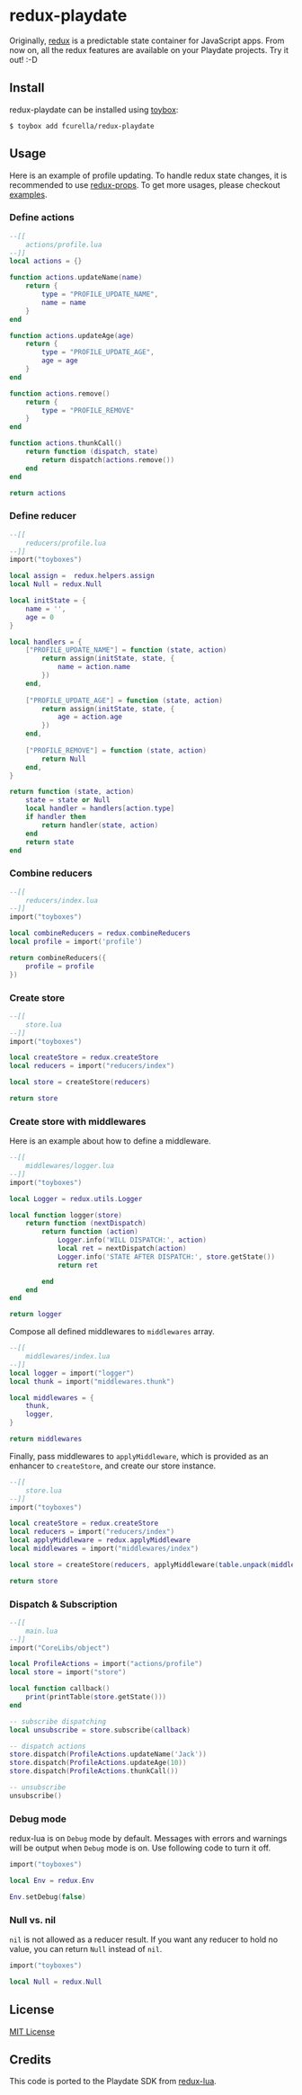 # redux-playdate

Originally, [redux](https://redux.js.org/) is a predictable state container for JavaScript apps. From now on, all the redux features are available on your Playdate projects. Try it out! :-D

## Install 
redux-playdate can be installed using [toybox](https://github.com/jm/toybox):
```
$ toybox add fcurella/redux-playdate
```

## Usage
Here is an example of profile updating. To handle redux state changes, it is recommended to use [redux-props](https://github.com/pyericz/redux-props). To get more usages, please checkout [examples](https://github.com/fcurella/redux-playdate/tree/master/examples). 

### Define actions
```lua
--[[
    actions/profile.lua
--]]
local actions = {}

function actions.updateName(name)
    return {
        type = "PROFILE_UPDATE_NAME",
        name = name
    }
end

function actions.updateAge(age)
    return {
        type = "PROFILE_UPDATE_AGE",
        age = age
    }
end

function actions.remove()
    return {
        type = "PROFILE_REMOVE"
    }
end

function actions.thunkCall()
    return function (dispatch, state)
        return dispatch(actions.remove())
    end
end

return actions
```

### Define reducer
```lua
--[[
    reducers/profile.lua
--]]
import("toyboxes")

local assign =  redux.helpers.assign
local Null = redux.Null

local initState = {
    name = '',
    age = 0
}

local handlers = {
    ["PROFILE_UPDATE_NAME"] = function (state, action)
        return assign(initState, state, {
            name = action.name
        })
    end,
    
    ["PROFILE_UPDATE_AGE"] = function (state, action)
        return assign(initState, state, {
            age = action.age
        })
    end,
    
    ["PROFILE_REMOVE"] = function (state, action)
        return Null
    end,
}

return function (state, action)
    state = state or Null
    local handler = handlers[action.type]
    if handler then
        return handler(state, action)
    end
    return state
end
```

### Combine reducers
```lua
--[[
    reducers/index.lua
--]]
import("toyboxes")

local combineReducers = redux.combineReducers
local profile = import('profile')

return combineReducers({
    profile = profile
})
```

### Create store
```lua
--[[
    store.lua
--]]
import("toyboxes")

local createStore = redux.createStore
local reducers = import("reducers/index")

local store = createStore(reducers)

return store
```

### Create store with middlewares
Here is an example about how to define a middleware.
```lua
--[[
    middlewares/logger.lua
--]]
import("toyboxes")

local Logger = redux.utils.Logger

local function logger(store)
    return function (nextDispatch)
        return function (action)
            Logger.info('WILL DISPATCH:', action)
            local ret = nextDispatch(action)
            Logger.info('STATE AFTER DISPATCH:', store.getState())
            return ret

        end
    end
end

return logger
```

Compose all defined middlewares to `middlewares` array.
```lua
--[[
    middlewares/index.lua
--]]
local logger = import("logger")
local thunk = import("middlewares.thunk")

local middlewares = {
    thunk,
    logger,
}

return middlewares
```

Finally, pass middlewares to `applyMiddleware`, which is provided as an enhancer to `createStore`, and create our store instance.
```lua
--[[
    store.lua
--]]
import("toyboxes")

local createStore = redux.createStore
local reducers = import("reducers/index")
local applyMiddleware = redux.applyMiddleware
local middlewares = import("middlewares/index")

local store = createStore(reducers, applyMiddleware(table.unpack(middlewares)))

return store
```
### Dispatch & Subscription
```lua
--[[
    main.lua
--]]
import("CoreLibs/object")

local ProfileActions = import("actions/profile")
local store = import("store")

local function callback()
    print(printTable(store.getState()))
end

-- subscribe dispatching
local unsubscribe = store.subscribe(callback)

-- dispatch actions
store.dispatch(ProfileActions.updateName('Jack'))
store.dispatch(ProfileActions.updateAge(10))
store.dispatch(ProfileActions.thunkCall())

-- unsubscribe
unsubscribe()
```

### Debug mode
redux-lua is on `Debug` mode by default. Messages with errors and warnings will be output when `Debug` mode is on. Use following code to turn it off.
```lua
import("toyboxes")

local Env = redux.Env

Env.setDebug(false)
```

### Null vs. nil
`nil` is not allowed as a reducer result. If you want any reducer to hold no value, you can return `Null` instead of `nil`.
```lua
import("toyboxes")

local Null = redux.Null
```


## License
[MIT License](https://github.com/fcurella/redux-playdate/blob/master/LICENSE)


## Credits

This code is ported to the Playdate SDK from [redux-lua](https://github.com/pyericz/redux-lua).